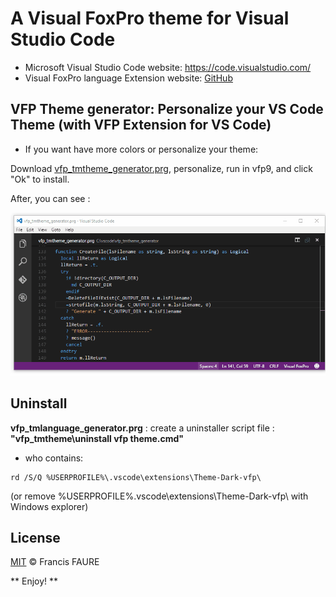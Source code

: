 
# A Visual FoxPro theme for **Visual Studio Code**

* Microsoft Visual Studio Code website: https://code.visualstudio.com/
* Visual FoxPro language Extension website: [GitHub](https://github.com/FrancisFaure/vfp_tmlanguage_generator)



## VFP Theme generator: Personalize your VS Code Theme (with VFP Extension for VS Code)

* If you want have more colors or personalize your theme:

Download [vfp_tmtheme_generator.prg](https://github.com/FrancisFaure/vfp_tmtheme_generator), personalize, run in vfp9, and click "Ok" to install.

After, you can see :

![THEME](images/Screen-to-gif.gif)


## Uninstall

**vfp_tmlanguage_generator.prg** : create a uninstaller script file : **"vfp_tmtheme\uninstall vfp theme.cmd"**
* who contains:
```
rd /S/Q %USERPROFILE%\.vscode\extensions\Theme-Dark-vfp\
```
(or remove %USERPROFILE%\.vscode\extensions\Theme-Dark-vfp\ with Windows explorer)


## License

[MIT](LICENSE) &copy; Francis FAURE




** Enjoy! **